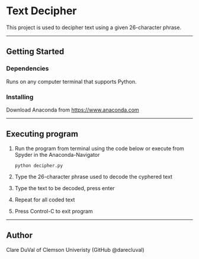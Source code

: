 # Text Decipher

This project is used to decipher text using a given 26-character phrase. 

***

## Getting Started

### Dependencies

Runs on any computer terminal that supports Python. 

### Installing
Download Anaconda from https://www.anaconda.com

***

## Executing program
1. Run the program from terminal using the code below or execute from Spyder in the Anaconda-Navigator

    ````python decipher.py````

1. Type the 26-character phrase used to decode the cyphered text
1. Type the text to be decoded, press enter
1. Repeat for all coded text
1. Press Control-C to exit program

***

## Author
Clare DuVal of Clemson Univeristy (GitHub @darecluval)


